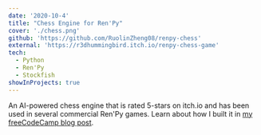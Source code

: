```yaml
---
date: '2020-10-4'
title: "Chess Engine for Ren'Py"
cover: './chess.png'
github: 'https://github.com/RuolinZheng08/renpy-chess'
external: 'https://r3dhummingbird.itch.io/renpy-chess-game'
tech:
  - Python
  - Ren'Py
  - Stockfish
showInProjects: true
---
```


An AI-powered chess engine that is rated 5-stars on itch.io and has been used in several commercial Ren'Py games. Learn about how I built it in [my freeCodeCamp blog post](https://www.freecodecamp.org/news/how-i-built-my-one-person-open-source-project/).